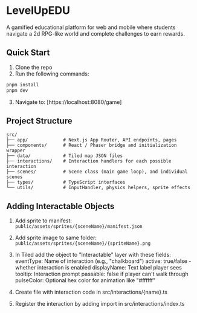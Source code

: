 # LevelUpEDU
A gamified educational platform for web and mobile where students navigate a 2d RPG-like world and complete challenges to earn rewards.

## Quick Start

1. Clone the repo
2. Run the following commands:
```sh
pnpm install
pnpm dev
```
3. Navigate to: [https://localhost:8080/game]

## Project Structure
```
src/
├── app/             # Next.js App Router, API endpoints, pages
├── components/      # React / Phaser bridge and initialization wrapper
├── data/            # Tiled map JSON files
├── interactions/    # Interaction handlers for each possible interaction
├── scenes/          # Scene class (main game loop), and individual scenes
├── types/           # TypeScript interfaces
└── utils/           # InputHandler, physics helpers, sprite effects
```

## Adding Interactable Objects

1. Add sprite to manifest: `public/assets/sprites/{sceneName}/manifest.json`
2. Add sprite image to same folder: `public/assets/sprites/{sceneName}/{spriteName}.png`
3. In Tiled add the object to "Interactable" layer with these fields:
        eventType: Name of interaction (e.g., "chalkboard")
        active: true/false - whether interaction is enabled
        displayName: Text label player sees
        tooltip: Interaction prompt
        passable: false if player can't walk through
        pulseColor: Optional hex color for animation like "#ffffff"

4. Create file with interaction code in src/interactions/{name}.ts
5. Register the interaction by adding import in src/interactions/index.ts
